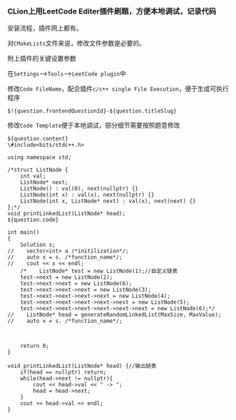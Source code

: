 ### CLion上用LeetCode Editer插件刷题，方便本地调试，记录代码

安装流程，插件网上都有。


对`CMakeLists`文件来说，修改文件参数是必要的。

附上插件的关键设置参数

在`Settings`-->`Tools`-->`LeetCode plugin`中

修改`Code FileName`，配合插件`c/c++ single File Execution`，便于生成可执行程序

```
$!{question.frontendQuestionId}-${question.titleSlug}
```

修改`Code Template`便于本地调试，部分细节需要按照题意修改
```
${question.content}
\#include<bits/stdc++.h>

using namespace std;

/*struct ListNode {
    int val;
    ListNode* next;
    ListNode() : val(0), next(nullptr) {}
    ListNode(int x) : val(x), next(nullptr) {}
    ListNode(int x, ListNode* next) : val(x), next(next) {}
};*/
void printLinkedList(ListNode* head);
${question.code}

int main()
{
    Solution s;
//    vector<int> a /*initilization*/;
//    auto x = s. /*function_name*/;
//    cout << x << endl;
    /*    ListNode* test = new ListNode(1);//自定义链表
    test->next = new ListNode(2);
    test->next->next = new ListNode(6);
    test->next->next->next = new ListNode(3);
    test->next->next->next->next = new ListNode(4);
    test->next->next->next->next->next = new ListNode(5);
    test->next->next->next->next->next->next = new ListNode(6);*/
//    ListNode* head = generateRandomLinkedList(MaxSize, MaxValue);
//    auto x = s. /*function_name*/;
    
    
    
    return 0;
}

void printLinkedList(ListNode* head) {//输出链表
    if(head == nullptr) return;
    while(head->next != nullptr){
        cout << head->val << " -> ";
        head = head->next;
    }
    cout << head->val << endl;
}
```